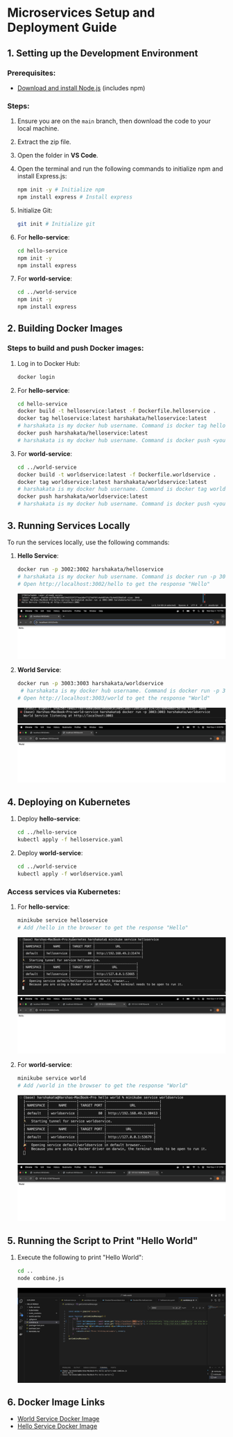 # Microservices Setup and Deployment Guide

## 1. Setting up the Development Environment

### Prerequisites:
- [Download and install Node.js](https://nodejs.org/) (includes npm)
  
### Steps:

1. Ensure you are on the `main` branch, then download the code to your local machine.
2. Extract the zip file.
3. Open the folder in **VS Code**.
4. Open the terminal and run the following commands to initialize npm and install Express.js:

    ```bash
    npm init -y # Initialize npm
    npm install express # Install express
    ```

5. Initialize Git:

    ```bash
    git init # Initialize git
    ```

6. For **hello-service**:
    ```bash
    cd hello-service
    npm init -y
    npm install express
    ```

7. For **world-service**:
    ```bash
    cd ../world-service
    npm init -y
    npm install express
    ```

## 2. Building Docker Images

### Steps to build and push Docker images:

1. Log in to Docker Hub:
    ```bash
    docker login
    ```

2. For **hello-service**:
    ```bash
    cd hello-service
    docker build -t helloservice:latest -f Dockerfile.helloservice .
    docker tag helloservice:latest harshakata/helloservice:latest
    # harshakata is my docker hub username. Command is docker tag helloservice:latest <your-dockerhub-username>/helloservice:latest
    docker push harshakata/helloservice:latest
    # harshakata is my docker hub username. Command is docker push <your-dockerhub-username>/helloservice:latest
    ```

3. For **world-service**:
    ```bash
    cd ../world-service
    docker build -t worldservice:latest -f Dockerfile.worldservice .
    docker tag worldservice:latest harshakata/worldservice:latest
    # harshakata is my docker hub username. Command is docker tag worldservice:latest <your-dockerhub-username>/worldservice:latest
    docker push harshakata/worldservice:latest
    # harshakata is my docker hub username. Command is docker push <your-dockerhub-username>/worldservice:latest
    ```

## 3. Running Services Locally

To run the services locally, use the following commands:

1. **Hello Service**:
    ```bash
    docker run -p 3002:3002 harshakata/helloservice
    # harshakata is my docker hub username. Command is docker run -p 3002:3002 <your-dockerhub-username>/helloservice
    # Open http://localhost:3002/hello to get the response "Hello"
    ```
    ![Service Running locally](screenshots/docker%20hello.png)
    ![Service Running locally](screenshots/localhost%20hello.png)

2. **World Service**:
    ```bash
    docker run -p 3003:3003 harshakata/worldservice
     # harshakata is my docker hub username. Command is docker run -p 3003:3003 <your-dockerhub-username>/worldservice
    # Open http://localhost:3003/world to get the response "World"
    ```
    ![Service Running locally](screenshots/docker%20world.png)
    ![Service Running locally](screenshots/localhost%20world.png)

## 4. Deploying on Kubernetes

1. Deploy **hello-service**:
    ```bash
    cd ../hello-service
    kubectl apply -f helloservice.yaml
    ```

2. Deploy **world-service**:
    ```bash
    cd ../world-service
    kubectl apply -f worldservice.yaml
    ```

### Access services via Kubernetes:

1. For **hello-service**:
    ```bash
    minikube service helloservice
    # Add /hello in the browser to get the response "Hello"
    ```
    ![Service Running on minikube](screenshots/kubernetes%20hello.png)
    ![Service Running minikube](screenshots/minikube%20hello.png)

2. For **world-service**:
    ```bash
    minikube service world
    # Add /world in the browser to get the response "World"
    ```

    ![Service Running on minikube](screenshots/kubernetes%20world.png)
    ![Service Running minikube](screenshots/minikube%20world.png)
   

## 5. Running the Script to Print "Hello World"

1. Execute the following to print "Hello World":
    ```bash
    cd ..
    node combine.js
    ```

    ![Printing hello world](screenshots/hello%20world.png)


## 6. Docker Image Links

- [World Service Docker Image](https://hub.docker.com/repository/docker/harshakata/worldservice/general)
- [Hello Service Docker Image](https://hub.docker.com/repository/docker/harshakata/helloservice/general)
